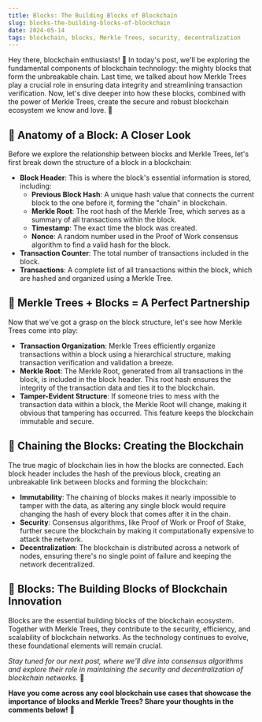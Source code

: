 ```yaml
---
title: Blocks: The Building Blocks of Blockchain
slug: blocks-the-building-blocks-of-blockchain
date: 2024-05-14
tags: blockchain, blocks, Merkle Trees, security, decentralization
---
```


Hey there, blockchain enthusiasts! 🚀 In today's post, we'll be exploring the fundamental components of blockchain technology: the mighty blocks that form the unbreakable chain. Last time, we talked about how Merkle Trees play a crucial role in ensuring data integrity and streamlining transaction verification. Now, let's dive deeper into how these blocks, combined with the power of Merkle Trees, create the secure and robust blockchain ecosystem we know and love. 💪

## 🧱 Anatomy of a Block: A Closer Look

Before we explore the relationship between blocks and Merkle Trees, let's first break down the structure of a block in a blockchain:

- **Block Header**: This is where the block's essential information is stored, including:
  - **Previous Block Hash**: A unique hash value that connects the current block to the one before it, forming the "chain" in blockchain.
  - **Merkle Root**: The root hash of the Merkle Tree, which serves as a summary of all transactions within the block.
  - **Timestamp**: The exact time the block was created.
  - **Nonce**: A random number used in the Proof of Work consensus algorithm to find a valid hash for the block.
- **Transaction Counter**: The total number of transactions included in the block.
- **Transactions**: A complete list of all transactions within the block, which are hashed and organized using a Merkle Tree.

## 🌳 Merkle Trees + Blocks = A Perfect Partnership

Now that we've got a grasp on the block structure, let's see how Merkle Trees come into play:

- **Transaction Organization**: Merkle Trees efficiently organize transactions within a block using a hierarchical structure, making transaction verification and validation a breeze.
- **Merkle Root**: The Merkle Root, generated from all transactions in the block, is included in the block header. This root hash ensures the integrity of the transaction data and ties it to the blockchain.
- **Tamper-Evident Structure**: If someone tries to mess with the transaction data within a block, the Merkle Root will change, making it obvious that tampering has occurred. This feature keeps the blockchain immutable and secure.

## 🔗 Chaining the Blocks: Creating the Blockchain

The true magic of blockchain lies in how the blocks are connected. Each block header includes the hash of the previous block, creating an unbreakable link between blocks and forming the blockchain:

- **Immutability**: The chaining of blocks makes it nearly impossible to tamper with the data, as altering any single block would require changing the hash of every block that comes after it in the chain.
- **Security**: Consensus algorithms, like Proof of Work or Proof of Stake, further secure the blockchain by making it computationally expensive to attack the network.
- **Decentralization**: The blockchain is distributed across a network of nodes, ensuring there's no single point of failure and keeping the network decentralized.

## 🚀 Blocks: The Building Blocks of Blockchain Innovation

Blocks are the essential building blocks of the blockchain ecosystem. Together with Merkle Trees, they contribute to the security, efficiency, and scalability of blockchain networks. As the technology continues to evolve, these foundational elements will remain crucial.

*Stay tuned for our next post, where we'll dive into consensus algorithms and explore their role in maintaining the security and decentralization of blockchain networks.* 🤝

**Have you come across any cool blockchain use cases that showcase the importance of blocks and Merkle Trees? Share your thoughts in the comments below!** 💬